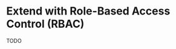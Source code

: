 # Extend with Role-Based Access Control (RBAC)

<!--
https://github.com/Ayush-v/Drizzle-RBAC-Nextjs
-->

TODO
